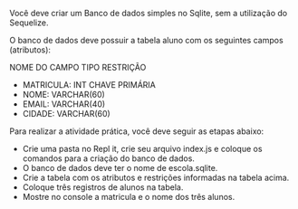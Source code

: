 Você deve criar um Banco de dados simples no Sqlite, sem a utilização do Sequelize.

O banco de dados deve possuir a tabela aluno com os seguintes campos (atributos):

NOME DO CAMPO TIPO RESTRIÇÃO 
- MATRICULA: INT CHAVE PRIMÁRIA 
- NOME: VARCHAR(60) 
- EMAIL: VARCHAR(40) 
- CIDADE: VARCHAR(60)

Para realizar a atividade prática, você deve seguir as etapas abaixo:

- Crie uma pasta no Repl it, crie seu arquivo index.js e coloque os comandos para a criação do banco de dados. 
- O banco de dados deve ter o nome de escola.sqlite. 
- Crie a tabela com os atributos e restrições informadas na tabela acima.  
- Coloque três registros de alunos na tabela. 
- Mostre no console a matricula e o nome dos três alunos.